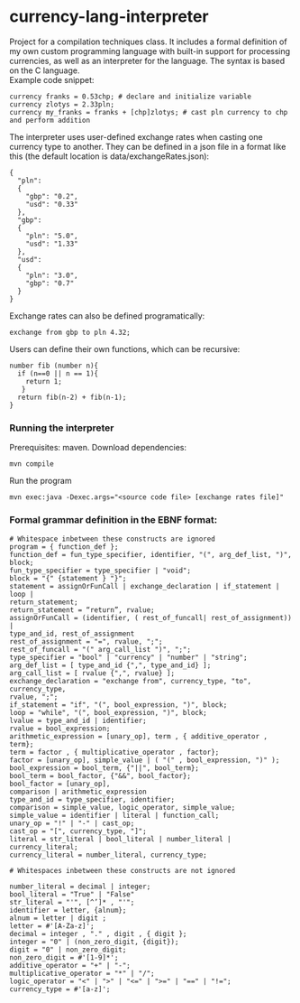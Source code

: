 # currency-lang-interpreter
Project for a compilation techniques class.
It includes a formal definition of my own custom programming language with built-in support for processing currencies,
as well as an interpreter for the language. The syntax is based on the C language.  
Example code snippet:
```
currency franks = 0.53chp; # declare and initialize variable
currency zlotys = 2.33pln;
currency my_franks = franks + [chp]zlotys; # cast pln currency to chp and perform addition
```
The interpreter uses user-defined exchange rates when casting one currency type to another.
They can be defined in a json file in a format like this (the default location is data/exchangeRates.json):
```
{
  "pln":
  {
    "gbp": "0.2",
    "usd": "0.33"
  },
  "gbp":
  {
    "pln": "5.0",
    "usd": "1.33"
  },
  "usd":
  {
    "pln": "3.0",
    "gbp": "0.7"
  }
}
```
Exchange rates can also be defined programatically:
```
exchange from gbp to pln 4.32;
```
Users can define their own functions, which can be recursive:
```
number fib (number n){
  if (n==0 || n == 1){
    return 1;
   }
  return fib(n-2) + fib(n-1);
}
```

### Running the interpreter
Prerequisites: maven.
Download dependencies:
```
mvn compile
```
Run the program
```
mvn exec:java -Dexec.args="<source code file> [exchange rates file]"
```

### Formal grammar definition in the EBNF format:

```
# Whitespace inbetween these constructs are ignored
program = { function_def };
function_def = fun_type_specifier, identifier, "(", arg_def_list, ")", block;
fun_type_specifier = type_specifier | "void";
block = "{" {statement } "}";
statement = assignOrFunCall | exchange_declaration | if_statement | loop |
return_statement;
return_statement = “return”, rvalue;
assignOrFunCall = (identifier, ( rest_of_funcall| rest_of_assignment)) |
type_and_id, rest_of_assignment
rest_of_assignment = "=", rvalue, ";";
rest_of_funcall = "(" arg_call_list ")", ";";
type_specifier = "bool" | "currency" | "number" | "string";
arg_def_list = [ type_and_id {",", type_and_id} ];
arg_call_list = [ rvalue {",", rvalue} ];
exchange_declaration = "exchange from", currency_type, "to", currency_type,
rvalue, ";";
if_statement = "if", "(", bool_expression, ")", block;
loop = "while", "(", bool_expression, ")", block;
lvalue = type_and_id | identifier;
rvalue = bool_expression;
arithmetic_expression = [unary_op], term , { additive_operator , term};
term = factor , { multiplicative_operator , factor};
factor = [unary_op], simple_value | ( "(" , bool_expression, ")" );
bool_expression = bool_term, {"||", bool_term};
bool_term = bool_factor, {"&&", bool_factor};
bool_factor = [unary_op],
comparison | arithmetic_expression
type_and_id = type_specifier, identifier;
comparison = simple_value, logic_operator, simple_value;
simple_value = identifier | literal | function_call;
unary_op = "!" | "-" | cast_op;
cast_op = "[", currency_type, "]";
literal = str_literal | bool_literal | number_literal | currency_literal;
currency_literal = number_literal, currency_type;  

# Whitespaces inbetween these constructs are not ignored

number_literal = decimal | integer;
bool_literal = "True" | "False"
str_literal = "'", [^’]* , "'";
identifier = letter, {alnum};
alnum = letter | digit ;
letter = #'[A-Za-z]';
decimal = integer , "." , digit , { digit };
integer = "0" | (non_zero_digit, {digit});
digit = "0" | non_zero_digit;
non_zero_digit = #'[1-9]*';
additive_operator = "+" | "-";
multiplicative_operator = "*" | "/";
logic_operator = "<" | ">" | "<=" | ">=" | "==" | "!=";
currency_type = #'[a-z]';
```
